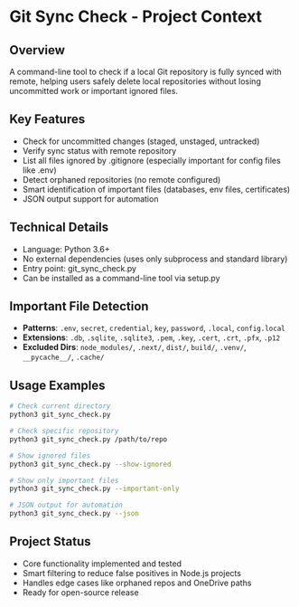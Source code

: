 # Git Sync Check - Project Context

## Overview
A command-line tool to check if a local Git repository is fully synced with remote, helping users safely delete local repositories without losing uncommitted work or important ignored files.

## Key Features
- Check for uncommitted changes (staged, unstaged, untracked)
- Verify sync status with remote repository
- List all files ignored by .gitignore (especially important for config files like .env)
- Detect orphaned repositories (no remote configured)
- Smart identification of important files (databases, env files, certificates)
- JSON output support for automation

## Technical Details
- Language: Python 3.6+
- No external dependencies (uses only subprocess and standard library)
- Entry point: git_sync_check.py
- Can be installed as a command-line tool via setup.py

## Important File Detection
- **Patterns**: `.env`, `secret`, `credential`, `key`, `password`, `.local`, `config.local`
- **Extensions**: `.db`, `.sqlite`, `.sqlite3`, `.pem`, `.key`, `.cert`, `.crt`, `.pfx`, `.p12`
- **Excluded Dirs**: `node_modules/`, `.next/`, `dist/`, `build/`, `.venv/`, `__pycache__/`, `.cache/`

## Usage Examples
```bash
# Check current directory
python3 git_sync_check.py

# Check specific repository
python3 git_sync_check.py /path/to/repo

# Show ignored files
python3 git_sync_check.py --show-ignored

# Show only important files
python3 git_sync_check.py --important-only

# JSON output for automation
python3 git_sync_check.py --json
```

## Project Status
- Core functionality implemented and tested
- Smart filtering to reduce false positives in Node.js projects
- Handles edge cases like orphaned repos and OneDrive paths
- Ready for open-source release